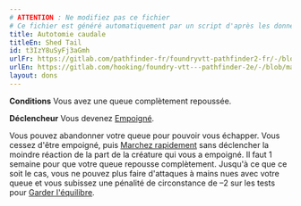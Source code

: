 ```yaml
---
# ATTENTION : Ne modifiez pas ce fichier
# Ce fichier est généré automatiquement par un script d'après les données du module Foundry VTT officiel et de sa traduction
title: Autotomie caudale
titleEn: Shed Tail
id: t3IzY8uSyFj3aGmh
urlFr: https://gitlab.com/pathfinder-fr/foundryvtt-pathfinder2-fr/-/blob/master/data/feats/t3IzY8uSyFj3aGmh.htm
urlEn: https://gitlab.com/hooking/foundry-vtt---pathfinder-2e/-/blob/master/packs/data/feats.db/shed-tail.json
layout: dons
---
```

**Conditions** Vous avez une queue complètement repoussée.

**Déclencheur** Vous devenez [Empoigné](../conditions/agrippé-empoigné.html).

Vous pouvez abandonner votre queue pour pouvoir vous échapper. Vous cessez d'être empoigné, puis [Marchez rapidement](../actions/marcher-rapidement.html) sans déclencher la moindre réaction de la part de la créature qui vous a empoigné. Il faut 1 semaine pour que votre queue repousse complètement. Jusqu'à ce que ce soit le cas, vous ne pouvez plus faire d'attaques à mains nues avec votre queue et vous subissez une pénalité de circonstance de –2 sur les tests pour [Garder l'équilibre](../actions/garder-l-équilibre.html).
